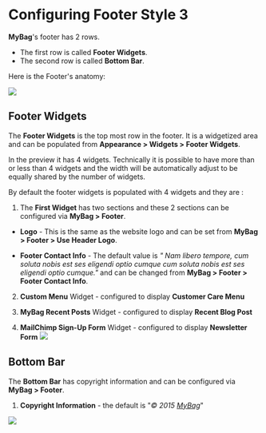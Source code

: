 # Configuring Footer Style 3

**MyBag**'s footer has 2 rows.

* The first row is called **Footer Widgets**.
* The second row is called **Bottom Bar**.

Here is the Footer's anatomy:

![](http://transvelo.github.io/docs/mybag/images/footer-style-3.png)

## Footer Widgets

The **Footer Widgets** is the top most row in the footer. It is a widgetized area and can be populated from **Appearance > Widgets > Footer Widgets**.

In the preview it has 4 widgets. Technically it is possible to have more than or less than 4 widgets and the width will be automatically adjust to be equally shared by the number of widgets.

By default the footer widgets is populated with 4 widgets and they are :

1. The **First Widget** has two sections and these 2 sections can be configured via **MyBag > Footer**.
 * **Logo** - This is the same as the website logo and can be set from **MyBag > Footer > Use Header Logo**.

 * **Footer Contact Info** - The default value is *"
Nam libero tempore, cum soluta nobis est ses eligendi optio cumque cum soluta nobis est ses eligendi optio cumque."* and can be changed from **MyBag > Footer > Footer Contact Info**.

2. **Custom Menu** Widget - configured to display **Customer Care Menu**

3. **MyBag Recent Posts** Widget - configured to display **Recent Blog Post**

4. **MailChimp Sign-Up Form** Widget - configured to display **Newsletter Form**
![](http://transvelo.github.io/docs/mybag/images/footer-3-widget-setting.png)

## Bottom Bar

The **Bottom Bar** has copyright information and can be configured via **MyBag > Footer**.

1. **Copyright Information** - the default is "*&copy; 2015 <a href="http://demo2.transvelo.in/mybag/">MyBag</a>*"

![](http://transvelo.github.io/docs/mybag/images/theme-options-footer.png)

